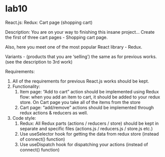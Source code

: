 # lab10

React.js: Redux: Cart page (shopping cart)

Description: You are on your way to finishing this insane project… Create the first of three cart pages - Shopping cart page.

Also, here you meet one of the most popular React library - Redux.


Variants -  (products that you are ‘selling’) the same as for previous works. (see the description to 3rd work)


Requirements:

1) All of the requirements for previous React.js works should be kept.
2) Functionality:
    1. Item page: “Add to cart” action should be implemented using Redux flow: when you add an item to cart, it should be added to your redux store. On Cart page you take all of the items from the store
    2. Cart page: “add/remove” actions should be implemented through redux actions & reducers as well.
3) Code style:
    1. Redux: All Redux parts (actions / reducers / store) should be kept in separate and specific files (actions.js / reducers.js / store.js etc.)
    2. Use useSelector hook for getting the data from redux store (instead of connect() function)
    3. Use useDispatch hook for dispatching your actions (instead of connect() function)
